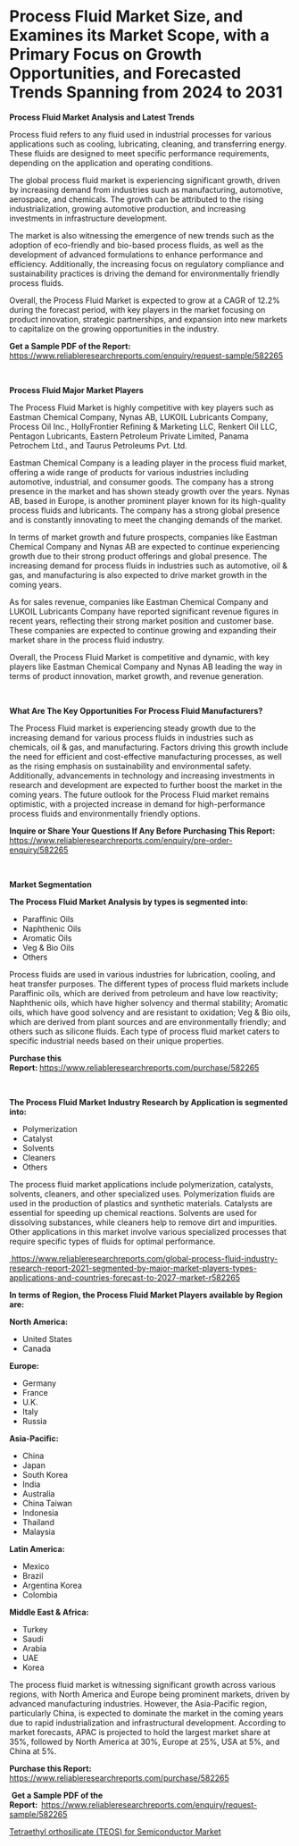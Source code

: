 <p><h1>Process Fluid Market Size, and Examines its Market Scope, with a Primary Focus on Growth Opportunities, and Forecasted Trends Spanning from 2024 to 2031</h1></p><p><strong>Process Fluid Market Analysis and Latest Trends</strong></p>
<p><p>Process fluid refers to any fluid used in industrial processes for various applications such as cooling, lubricating, cleaning, and transferring energy. These fluids are designed to meet specific performance requirements, depending on the application and operating conditions.</p><p>The global process fluid market is experiencing significant growth, driven by increasing demand from industries such as manufacturing, automotive, aerospace, and chemicals. The growth can be attributed to the rising industrialization, growing automotive production, and increasing investments in infrastructure development.</p><p>The market is also witnessing the emergence of new trends such as the adoption of eco-friendly and bio-based process fluids, as well as the development of advanced formulations to enhance performance and efficiency. Additionally, the increasing focus on regulatory compliance and sustainability practices is driving the demand for environmentally friendly process fluids.</p><p>Overall, the Process Fluid Market is expected to grow at a CAGR of 12.2% during the forecast period, with key players in the market focusing on product innovation, strategic partnerships, and expansion into new markets to capitalize on the growing opportunities in the industry.</p></p>
<p><strong>Get a Sample PDF of the Report:&nbsp;</strong> <a href="https://www.reliableresearchreports.com/enquiry/request-sample/582265">https://www.reliableresearchreports.com/enquiry/request-sample/582265</a></p>
<p>&nbsp;</p>
<p><strong>Process Fluid Major Market Players</strong></p>
<p><p>The Process Fluid Market is highly competitive with key players such as Eastman Chemical Company, Nynas AB, LUKOIL Lubricants Company, Process Oil Inc., HollyFrontier Refining & Marketing LLC, Renkert Oil LLC, Pentagon Lubricants, Eastern Petroleum Private Limited, Panama Petrochem Ltd., and Taurus Petroleums Pvt. Ltd. </p><p>Eastman Chemical Company is a leading player in the process fluid market, offering a wide range of products for various industries including automotive, industrial, and consumer goods. The company has a strong presence in the market and has shown steady growth over the years. Nynas AB, based in Europe, is another prominent player known for its high-quality process fluids and lubricants. The company has a strong global presence and is constantly innovating to meet the changing demands of the market.</p><p>In terms of market growth and future prospects, companies like Eastman Chemical Company and Nynas AB are expected to continue experiencing growth due to their strong product offerings and global presence. The increasing demand for process fluids in industries such as automotive, oil & gas, and manufacturing is also expected to drive market growth in the coming years.</p><p>As for sales revenue, companies like Eastman Chemical Company and LUKOIL Lubricants Company have reported significant revenue figures in recent years, reflecting their strong market position and customer base. These companies are expected to continue growing and expanding their market share in the process fluid industry. </p><p>Overall, the Process Fluid Market is competitive and dynamic, with key players like Eastman Chemical Company and Nynas AB leading the way in terms of product innovation, market growth, and revenue generation.</p></p>
<p>&nbsp;</p>
<p><strong>What Are The Key Opportunities For Process Fluid Manufacturers?</strong></p>
<p><p>The Process Fluid market is experiencing steady growth due to the increasing demand for various process fluids in industries such as chemicals, oil & gas, and manufacturing. Factors driving this growth include the need for efficient and cost-effective manufacturing processes, as well as the rising emphasis on sustainability and environmental safety. Additionally, advancements in technology and increasing investments in research and development are expected to further boost the market in the coming years. The future outlook for the Process Fluid market remains optimistic, with a projected increase in demand for high-performance process fluids and environmentally friendly options.</p></p>
<p><strong>Inquire or Share Your Questions If Any Before Purchasing This Report:</strong> <a href="https://www.reliableresearchreports.com/enquiry/pre-order-enquiry/582265">https://www.reliableresearchreports.com/enquiry/pre-order-enquiry/582265</a></p>
<p>&nbsp;</p>
<p><strong>Market Segmentation</strong></p>
<p><strong>The Process Fluid Market Analysis by types is segmented into:</strong></p>
<p><ul><li>Paraffinic Oils</li><li>Naphthenic Oils</li><li>Aromatic Oils</li><li>Veg & Bio Oils</li><li>Others</li></ul></p>
<p><p>Process fluids are used in various industries for lubrication, cooling, and heat transfer purposes. The different types of process fluid markets include Paraffinic oils, which are derived from petroleum and have low reactivity; Naphthenic oils, which have higher solvency and thermal stability; Aromatic oils, which have good solvency and are resistant to oxidation; Veg & Bio oils, which are derived from plant sources and are environmentally friendly; and others such as silicone fluids. Each type of process fluid market caters to specific industrial needs based on their unique properties.</p></p>
<p><strong>Purchase this Report:&nbsp;</strong><a href="https://www.reliableresearchreports.com/purchase/582265">https://www.reliableresearchreports.com/purchase/582265</a></p>
<p>&nbsp;</p>
<p><strong>The Process Fluid Market Industry Research by Application is segmented into:</strong></p>
<p><ul><li>Polymerization</li><li>Catalyst</li><li>Solvents</li><li>Cleaners</li><li>Others</li></ul></p>
<p><p>The process fluid market applications include polymerization, catalysts, solvents, cleaners, and other specialized uses. Polymerization fluids are used in the production of plastics and synthetic materials. Catalysts are essential for speeding up chemical reactions. Solvents are used for dissolving substances, while cleaners help to remove dirt and impurities. Other applications in this market involve various specialized processes that require specific types of fluids for optimal performance.</p></p>
<p><a href="https://www.reliableresearchreports.com/global-process-fluid-industry-research-report-2021-segmented-by-major-market-players-types-applications-and-countries-forecast-to-2027-market-r582265">&nbsp;https://www.reliableresearchreports.com/global-process-fluid-industry-research-report-2021-segmented-by-major-market-players-types-applications-and-countries-forecast-to-2027-market-r582265</a></p>
<p><strong>In terms of Region, the Process Fluid Market Players available by Region are:</strong></p>
<p>
    <p> <strong> North America: </strong>
        <ul>
            <li>United States</li>
            <li>Canada</li>
        </ul>
        </p> 
    <p> <strong> Europe: </strong>
        <ul>
            <li>Germany</li>
            <li>France</li>
            <li>U.K.</li>
            <li>Italy</li>
            <li>Russia</li>
        </ul>
        </p> 
    <p> <strong> Asia-Pacific: </strong>
        <ul>
            <li>China</li>
            <li>Japan</li>
            <li>South Korea</li>
            <li>India</li>
            <li>Australia</li>
            <li>China Taiwan</li>
            <li>Indonesia</li>
            <li>Thailand</li>
            <li>Malaysia</li>
        </ul>
        </p> 
    <p> <strong> Latin America: </strong>
        <ul>
            <li>Mexico</li>
            <li>Brazil</li>
            <li>Argentina Korea</li>
            <li>Colombia</li>
        </ul>
        </p> 
    <p> <strong> Middle East & Africa: </strong>
        <ul>
            <li>Turkey</li>
            <li>Saudi</li>
            <li>Arabia</li>
            <li>UAE</li>
            <li>Korea</li>
        </ul>
    </p>
    </p>
<p><p>The process fluid market is witnessing significant growth across various regions, with North America and Europe being prominent markets, driven by advanced manufacturing industries. However, the Asia-Pacific region, particularly China, is expected to dominate the market in the coming years due to rapid industrialization and infrastructural development. According to market forecasts, APAC is projected to hold the largest market share at 35%, followed by North America at 30%, Europe at 25%, USA at 5%, and China at 5%.</p></p>
<p><strong>Purchase this Report: </strong><a href="https://www.reliableresearchreports.com/purchase/582265">https://www.reliableresearchreports.com/purchase/582265</a></p>
<p>&nbsp;<strong>Get a Sample PDF of the Report:&nbsp;&nbsp;</strong><a href="https://www.reliableresearchreports.com/enquiry/request-sample/582265">https://www.reliableresearchreports.com/enquiry/request-sample/582265</a></p>
<p><strong></strong></p>
<p><p><a href="https://view.publitas.com/reportprime-1/tetraethyl-orthosilicate-teos-for-semiconductor-market-trends-forecast-and-competitive-analysis-to-2031/">Tetraethyl orthosilicate (TEOS) for Semiconductor Market</a></p></p>